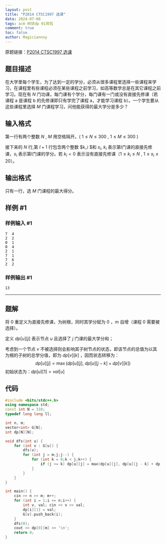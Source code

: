 ```yaml
---
layout: post
title: "P2014 CTSC1997 选课"
data: 2024-07-08
tags: acm 树状dp 01背包
comment: true
toc: false
author: Magiciannny
---
```


原题链接：[P2014 CTSC1997 选课](https://www.luogu.com.cn/problem/P2014) 

## 题目描述

在大学里每个学生，为了达到一定的学分，必须从很多课程里选择一些课程来学习，在课程里有些课程必须在某些课程之前学习，如高等数学总是在其它课程之前学习。现在有 $N$ 门功课，每门课有个学分，每门课有一门或没有直接先修课（若课程 a 是课程 b 的先修课即只有学完了课程 a，才能学习课程 b）。一个学生要从这些课程里选择 $M$ 门课程学习，问他能获得的最大学分是多少？

## 输入格式

第一行有两个整数 $N$ , $M$ 用空格隔开。( $1 \leq N \leq 300$ , $1 \leq M \leq 300$ )

接下来的 $N$ 行,第 $I+1$ 行包含两个整数 $k_i $和 $s_i$, $k_i$ 表示第I门课的直接先修课，$s_i$ 表示第I门课的学分。若 $k_i=0$ 表示没有直接先修课（$1 \leq {k_i} \leq N$ , $1 \leq {s_i} \leq 20$）。

## 输出格式

只有一行，选 $M$ 门课程的最大得分。

## 样例 #1

### 样例输入 #1

```
7  4
2  2
0  1
0  4
2  1
7  1
7  6
2  2
```

### 样例输出 #1

```
13
```

---

## 题解

将 $0$ 重定义为直接先修课，为树根，同时其学分赋为 $0$ ，$m$ 自增（课程 $0$ 需要被选择）。

定义 $dp[u][j]$ 表示节点 $u$ 且选择了 $j$ 门课的最大学分和；

考虑到一个节点 $v$ 不被选择则会影响其子树节点的状态，即该节点的总值为以其为根的子树的总学分值，即为 $dp[v][k]$ ，因而状态转移为：
$$
dp[u][j] = \max(dp[u][j],\ dp[u][j - k] + dp[v][k])
$$
初始状态为：$dp[u][1] = val[u]$ 

## 代码

```c++
#include <bits/stdc++.h>
using namespace std;
const int N = 310;
typedef long long ll;

int n, m;
vector<int> G[N];
int dp[N][N];

void dfs(int u) {
    for (int v : G[u]) {
        dfs(v);
        for (int j = m;j;j--) {
            for (int k = 0;k < j;k++) {
                if (j >= k) dp[u][j] = max(dp[u][j], dp[u][j - k] + dp[v][k]);
            }
        }
    }
}

int main() {
    cin >> n >> m; m++;
    for (int i = 1;i <= n;i++) {
        int v, val; cin >> v >> val;
        dp[i][1] = val;
        G[v].push_back(i);
    }
    dfs(0);
    cout << dp[0][m] << '\n';
    return 0;
}
```

